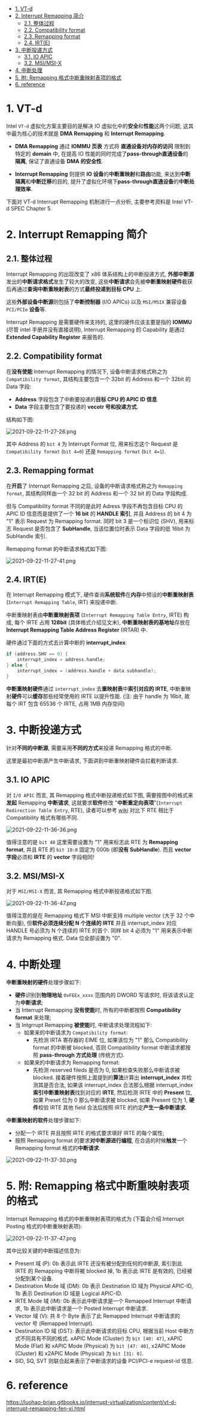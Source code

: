
<!-- @import "[TOC]" {cmd="toc" depthFrom=1 depthTo=6 orderedList=false} -->

<!-- code_chunk_output -->

- [1. VT-d](#1-vt-d)
- [2. Interrupt Remapping 简介](#2-interrupt-remapping-简介)
  - [2.1. 整体过程](#21-整体过程)
  - [2.2. Compatibility format](#22-compatibility-format)
  - [2.3. Remapping format](#23-remapping-format)
  - [2.4. IRT(E)](#24-irte)
- [3. 中断投递方式](#3-中断投递方式)
  - [3.1. IO APIC](#31-io-apic)
  - [3.2. MSI/MSI-X](#32-msimsi-x)
- [4. 中断处理](#4-中断处理)
- [5. 附: Remapping 格式中断重映射表项的格式](#5-附-remapping-格式中断重映射表项的格式)
- [6. reference](#6-reference)

<!-- /code_chunk_output -->

# 1. VT-d

Intel `VT-d` 虚拟化方案主要目的是解决 IO 虚拟化中的**安全**和**性能**这两个问题, 这其中最为核心的技术就是 **DMA Remapping** 和 **Interrupt Remapping**.

* **DMA Remapping** 通过 **IOMMU 页表** 方式将 **直通设备对内存的访问** 限制到特定的 **domain** 中, 在提高 IO 性能的同时完成了**pass-through直通设备**的 **隔离**, 保证了直通设备 **DMA 的安全性**. 

* **Interrupt Remapping** 则提供 **IO 设备**的**中断重映射**和**路由**功能, 来达到**中断隔离**和**中断迁移**的目的, 提升了虚拟化环境下**pass-through直通设备**的**中断处理效率**.

下面对 VT-d Interrupt Remapping 机制进行一点分析, 主要参考资料是 Intel VT-d SPEC Chapter 5.

# 2. Interrupt Remapping 简介

## 2.1. 整体过程

Interrupt Remapping 的出现改变了 x86 体系结构上的中断投递方式, **外部中断源**发出的**中断请求格式**发生了较大的改变, 这些**中断请求**会先被**中断重映射硬件**截获后再通过**查询中断重映射表**的方式**最终投递到目标 CPU** 上. 

这些**外部设备中断源**则包括了**中断控制器** (I/O APICs) 以及 `MSI/MSIX` 兼容设备`PCI/PCIe` **设备**等.

Interrupt Remapping 是需要硬件来支持的, 这里的硬件应该主要是指的 **IOMMU** (尽管 intel 手册并没有直接说明), Interrupt Remapping 的 Capability 是通过 **Extended Capability Register** 来报告的.

## 2.2. Compatibility format

在**没有使能** Interrupt Remapping 的情况下, 设备中断请求格式称之为 `Compatibility format`, 其结构主要包含一个 32bit 的 Address 和一个 32bit 的 Data 字段:

* **Address** 字段包含了中断要投递的**目标 CPU 的 APIC ID 信息**
* **Data** 字段主要包含了要投递的 **vecotr 号和投递方式**.

结构如下图:

![2021-09-22-11-27-26.png](./images/2021-09-22-11-27-26.png)

其中 Address 的 `bit 4` 为 Interrupt Format 位, 用来标志这个 Request 是 `Compatibility format` (`bit 4=0`) 还是 `Remapping format` (`bit 4=1`).

## 2.3. Remapping format

在**开启**了 Interrupt Remapping 之后, 设备的中断请求格式称之为 `Remapping format`, 其结构同样由一个 32 bit 的 Address 和一个 32 bit 的 Data 字段构成.

但与 Compatibility format 不同的是此时 Adress 字段不再包含目标 CPU 的 APIC ID 信息而是提供了一个 **16 bit** 的 **HANDLE 索引**, 并且 Address 的 bit 4 为 "1" 表示 Request 为 Remapping format. 同时 bit 3 是一个标识位 (SHV), 用来标志 Request 是否包含了 **SubHandle**, 当该位置位时表示 Data 字段的低 16bit 为 SubHandle 索引. 

Remapping format 的中断请求格式如下图:

![2021-09-22-11-27-41.png](./images/2021-09-22-11-27-41.png)

## 2.4. IRT(E)

在 Interrupt Remapping 模式下, 硬件查询**系统软件**在**内存**中预设的**中断重映射表** (`Interrupt Remapping Table`, IRT) 来投递中断. 

中断重映射表由**中断重映射表项** (`Interrupt Remapping Table Entry`, IRTE) 构成, 每个 IRTE 占用 **128bit** (具体格式介绍见文末), **中断重映射表的基地址**存放在 **Interrupt Remapping Table Address Register** (IRTAR) 中.

硬件通过下面的方式去计算中断的 **interrupt_index**:

```cpp
if (address.SHV == 0) {
    interrupt_index = address.handle;
} else {
    interrupt_index = (address.handle + data.subhandle);
}
```

**中断重映射硬件**通过 `interrupt_index` 去**重映射表**中**索引对应的 IRTE**, 中断重映射**硬件**可以**缓存**那些经常使用的 IRTE 以提升性能. (注: 由于 handle 为 16bit, 故每个 IRT 包含 65536 个 IRTE, 占用 1MB 内存空间)

# 3. 中断投递方式

针对**不同的中断源**, 需要采用**不同的方式**来投递 Remapping 格式的中断.

这里是最初中断源产生中断请求, 下面讲到中断重映射硬件会拦截判断请求.

## 3.1. IO APIC

对 `I/O APIC` 而言, 其 Remapping 格式中断投递格式如下图, 需要按图中的格式来**发起** Remapping **中断请求**, 这就要求**软件**修改 "**中断重定向表项**"(`Interrupt Redirection Table Entry`, RTE), 读者可以参考 [wiki](https://wiki.osdev.org/IOAPIC) 对比下 RTE 相比于 Compatibility 格式有哪些不同.

![2021-09-22-11-36-36.png](./images/2021-09-22-11-36-36.png)

值得注意的是 `bit 48` 这里需要设置为 "1" 用来标志此 RTE 为 **Remapping format**, 并且 RTE 的 `bit 10:8` 固定为 000b (即**没有 SubHandle**). 而且 **vector 字段**必须和 **IRTE** 的 **vector** 字段相同!

## 3.2. MSI/MSI-X

对于 `MSI/MSI-X` 而言, 其 Remapping 格式中断投递格式如下图.

![2021-09-22-11-36-47.png](./images/2021-09-22-11-36-47.png)

值得注意的是在 Remapping 格式下 MSI 中断支持 multiple vector (大于 32 个中断向量), 但**软件必须连续分配 N 个连续的 IRTE** 并且 interrupt_index 对应 HANDLE 号必须为 N 个连续的 IRTE 的首个. 同样 bit 4 必须为 "1" 用来表示中断请求为 Remapping 格式. Data 位全部设置为 "0".

# 4. 中断处理

**中断重映射的硬件**处理步骤如下:

* **硬件**识别到**物理地址** `0xFEEx_xxxx` 范围内的 DWORD 写请求时, 将该请求认定为**中断请求**;
* 当 Interrupt Remapping **没有使能**时, 所有的中断都按照 **Compatibility format** 来处理;
* 当 Intgrrupt Remapping **被使能**时, 中断请求处理流程如下:
  * 如果来的中断请求为 `Compatibility format`:
    * 先检测 IRTA 寄存器的 EIME 位, 如果该位为 "1" 那么 Compatibility format 的中断被 blocked, 否则 Compatibility format 中断请求都按照 **pass-through 方式处理** (传统方式).
  * 如果来的中断请求为 Remapping format:
    * 先检测 reserved fileds 是否为 0, 如果检查失败那么中断请求被 blocked. 接着硬件按照上面提到的**算法**计算出 **interrupt_index** 并检测其是否合法, 如果该 interrupt_index 合法那么根据 interrupt_index **索引中断重映射表**找到对应的 **IRTE**, 然后检测 IRTE 中的 **Present** 位, 如果 Preset 位为 0 那么中断请求被 blocked, 如果 Present 位为 1, **硬件**校验 IRTE 其他 field 合法后按照 IRTE 的约定**产生一条中断请求**.

**中断重映射的软件**处理步骤如下:

* 分配一个 IRTE 并且按照 IRTE 的格式要求填好 IRTE 的每个属性;
* 按照 Remapping format 的要求**对中断源进行编程**, 在合适的时候**触发**一个 Remapping format 格式的**中断请求**.

![2021-09-22-11-37-30.png](./images/2021-09-22-11-37-30.png)

# 5. 附: Remapping 格式中断重映射表项的格式

Interrupt Remapping 格式的中断重映射表项的格式为 (下篇会介绍 Interrupt Posting 格式的中断重映射表项):

![2021-09-22-11-37-47.png](./images/2021-09-22-11-37-47.png)

其中比较关键的中断描述信息为:

* Present 域 (P): 0b 表示此 IRTE 还没有被分配到任何的中断源, 索引到此 IRTE 的 Remapping 中断将被 blocked 掉, 1b 表示此 IRTE 是有效的, 已经被分配到某个设备.
* Destination Mode 域 (DM): 0b 表示 Destination ID 域为 Physical APIC-ID, 1b 表示 Destination ID 域是 Logical APIC-ID.
* IRTE Mode 域 (IM): 0b 表示此中断请求是一个 Remapped Interrupt 中断请求, 1b 表示此中断请求是一个 Posted Interrupt 中断请求.
* Vector 域 (V): 共 8 个 Byte 表示了此 Remapped Interrupt 中断请求的 vector 号 (Remapped Interrupt).
* Destination ID 域 (DST): 表示此中断请求的目标 CPU, 根据当前 Host 中断方式不同具有不同的格式. xAPIC Mode (Cluster) 为 `bit [40: 47]`, xAPIC Mode (Flat) 和 xAPIC Mode (Physical) 为 `bit [47: 40]`, x2APIC Mode (Cluster) 和 x2APIC Mode (Physical) 为 `bit [31: 0]`.
* SID, SQ, SVT 则联合起来表示了中断请求的设备 PCI/PCI-e request-id 信息.

# 6. reference

https://luohao-brian.gitbooks.io/interrupt-virtualization/content/vt-d-interrupt-remapping-fen-xi.html


